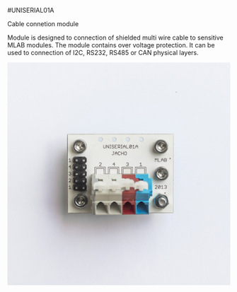 <!--- PrjInfo ---> <!--- Please remove this line after manually editing --->
<!--- 00a56be08b96043df9e37d6aff7b6990 --->
<!--- Created:20170112-18:22: ---> 
<!--- Author:Mlab: ---> 
<!--- AuthorEmail:mlab@mlab.cz: ---> 
<!--- Tags:imported: ---> 
<!--- Ust:http://www.ust.cz/shop/product_info.php?products_id=244: ---> 
<!--- Name:UNISERIAL01A: --->
#UNISERIAL01A 
<!--- LongName --->
Cable connetion module
<!--- ELongName ---> 

<!--- Lead --->
Module is designed to connection of shielded multi wire cable to sensitive MLAB modules. The module contains over voltage protection. It can be used to connection of I2C, RS232, RS485 or CAN physical layers.
<!--- ELead ---> 

![LeadImg](DOC/SRC/img/UNISERIAL01A_Top_Big.jpg) 


​
​
<!--- Description --->
<!--- EDescription --->
<!--- Content --->
<!--- EContent --->
            